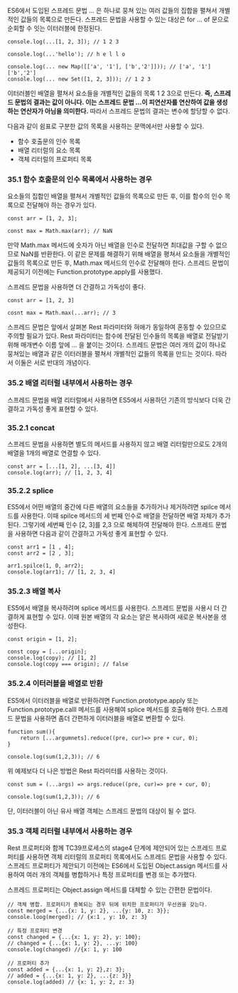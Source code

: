 ES6에서 도입된 스프레드 문법 ... 은 하나로 뭉쳐 있는 여러 값들의 집합을 펼쳐서 개별적인 값들의 목록으로 만든다. 스프레드 문법을 사용할 수 있는 대상은 for ... of 문으로 순회할 수 잇는 이터러블에 한정된다.

```tsx
console.log(...[1, 2, 3]); // 1 2 3

console.log(...'hello'); // h e l l o

console.log(... new Map([['a', '1'], ['b','2']])); // ['a', '1'] ['b','2']
console.log(... new Set([1, 2, 3])); // 1 2 3
```

이터러블인 배열을 펼쳐서 요소들을 개별적인 값들의 목록 1 2 3으로 만든다. **즉, 스프레드 문법의 결과는 값이 아니다. 이는 스프레드 문법 ...이 피연산자를 연산하여 값을 생성하는 연산자가 아님을 의미한다.** 따라서 스프레드 문법의 결과는 변수에 할당할 수 없다.

다음과 같이 쉼표로 구분한 값의 목록을 사용하는 문맥에서만 사용할 수 있다.

- 함수 호출문의 인수 목록
- 배열 리터럴의 요소 목록
- 객체 리터럴의 프로퍼티 목록

### **35.1 함수 호출문의 인수 목록에서 사용하는 경우**

요소들의 집합인 배열을 펼쳐서 개별적인 값들의 목록으로 만든 후, 이를 함수의 인수 목록으로 전달해야 하는 경우가 있다.

```tsx
const arr = [1, 2, 3];

const max = Math.max(arr); // NaN
```

만약 Math.max 메서드에 숫자가 아닌 배열을 인수로 전달하면 최대값을 구할 수 없으므로 NaN를 반환한다. 이 같은 문제를 해결하기 위해 배열을 평쳐서 요소들을 개별적인 값들의 목록으로 만든 후, Math.max 메서드의 인수로 전달해야 한다. 스프레드 문법이 제공되기 이전에는 Function.prototype.apply를 사용했다.

스프레드 문법을 사용하면 더 간결하고 가독성이 좋다.

```tsx
const arr = [1, 2, 3]

cosnt max = Math.max(...arr); // 3
```

스프레드 문법은 앞에서 살펴본 Rest 파라미터와 혀애가 동일하여 혼동할 수 있으므로 주의할 필요가 있다. Rest 파라미터는 함수에 전달된 인수들의 목록을 배열로 전달받기 위해 매개변수 이름 앞에 ... 을 붙이는 것이다. 스프레드 문법은 여러 개의 값이 하나로 뭉쳐있는 배열과 같은 이터러블을 펼쳐서 개별적인 값들의 목록을 만드는 것이다. 따라서 이둘은 서로 반대의 개념이다.

### **35.2 배열 리터럴 내부에서 사용하는 경우**

스프레드 문법을 배열 리터럴에서 사용하면 ES5에서 사용하던 기존의 방식보다 더욱 간결하고 가독성 좋게 표현할 수 있다.

### **35.2.1 concat**

스프레드 문법을 사용하면 별도의 메서드를 사용하지 않고 배열 리터럴만으로도 2개의 배열을 1개의 배열로 연결할 수 있다.

```tsx
const arr = [...[1, 2], ...[3, 4]]
console.log(arr); // [1, 2, 3, 4]
```

### **35.2.2 splice**

ES5에서 어떤 배열의 중간에 다른 배열의 요소들을 추가하거나 제거하려면 spilce 메서드를 사용한다. 이때 spilce 메서드의 세 번째 인수로 배열을 전달하면 배열 자체가 추가된다. 그렇기에 세번째 인수 [2, 3]를 2,3 으로 해체하여 전달해야 한다. 스프레드 문법을 사용하면 다음과 같이 간결하고 가독성 좋게 표현할 수 있다.

```tsx
const arr1 = [1 , 4];
const arr2 = [2 , 3];

arr1.spilce(1, 0, arr2);
console.log(arr1); // [1, 2, 3, 4]
```

### **35.2.3 배열 복사**

ES5에서 배열을 복사하려며 splice 메서드를 사용한다. 스프레드 문법을 사용시 더 간결하게 표현할 수 있다. 이때 원본 배열의 각 요소는 얕은 복사하여 새로운 복사본을 생성한다.

```tsx
const origin = [1, 2];

const copy = [...origin];
console.log(copy); // [1, 2]
console.log(copy === origin); // false
```

### **35.2.4 이터러블을 배열로 반환**

ES5에서 이터러블을 배열로 반환하려면 Function.prototype.apply 또는 Function.prototype.calll 메서드를 사용해여 splice 메서드를 호출해야 한다. 스프레드 문법을 사용하면 좀더 간편하게 이터러블을 배열로 변환할 수 있다.

```tsx
function sum(){
	return [...argumnets].reduce((pre, cur)=> pre + cur, 0);
}

console.log(sum(1,2,3)); // 6
```

위 예제보다 더 나은 방법은 Rest 파라미터를 사용하는 것이다.

```tsx
const sum = (...args) => args.reduce((pre, cur)=> pre + cur, 0);

console.log(sum(1,2,3)); // 6
```

단, 이터러블이 아닌 유사 배열 객체는 스프레드 문법의 대상이 될 수 없다.

### **35.3 객체 리터럴 내부에서 사용하는 경우**

Rest 프로퍼티와 함께 TC39프로세스의 stage4 단계에 제안되어 있는 스프레드 프로퍼티를 사용하면 객체 리터럴의 프로퍼티 목록에서도 스프레드 문법을 사용할 수 있다. 스프레드 프로퍼티가 제안되기 이전에는 ES6에서 도입된 Object.assign 메서드를 사용하여 여러 개의 객체를 병합하거나 특정 프로퍼티를 변경 또는 추가했다.

스프레드 프로퍼티는 Object.assign 메서드를 대체할 수 있는 간편한 문법이다.

```tsx
// 객체 병합. 프로퍼티가 중복되는 경우 뒤에 위치한 프로퍼티가 우선권을 갖는다.
const merged = {...{x: 1, y: 2}, ...{y: 10, z: 3}};
console.loog(merged); // {x:1 , y: 10, z: 3}

// 특정 프로퍼티 변경
const changed = {...{x: 1, y: 2}, y: 100};
// changed = {...{x: 1, y: 2}, ...y: 100}
console.log(changed) //{x: 1, y: 100

// 프로퍼티 추가
const added = {...{x: 1, y: 2},z: 3};
// added = {...{x: 1, y: 2}, ...{z: 3}}
console.log(added) // {x: 1, y: 2, z: 3}
```